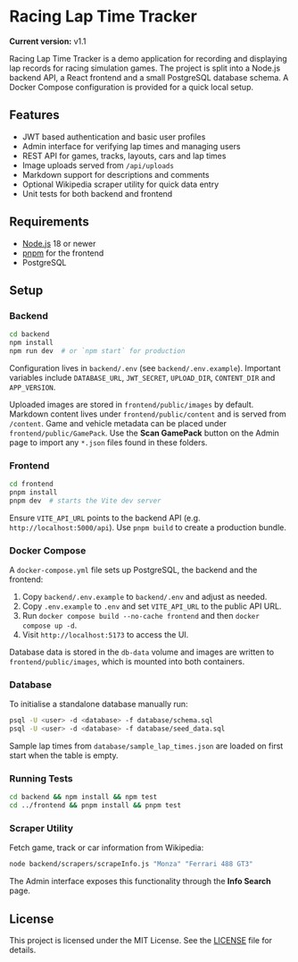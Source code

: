 # Racing Lap Time Tracker

**Current version:** v1.1

Racing Lap Time Tracker is a demo application for recording and displaying lap
records for racing simulation games. The project is split into a Node.js backend
API, a React frontend and a small PostgreSQL database schema. A Docker Compose
configuration is provided for a quick local setup.

## Features

- JWT based authentication and basic user profiles
- Admin interface for verifying lap times and managing users
- REST API for games, tracks, layouts, cars and lap times
- Image uploads served from `/api/uploads`
- Markdown support for descriptions and comments
- Optional Wikipedia scraper utility for quick data entry
- Unit tests for both backend and frontend

## Requirements

- [Node.js](https://nodejs.org/) 18 or newer
- [pnpm](https://pnpm.io/) for the frontend
- PostgreSQL

## Setup

### Backend

```bash
cd backend
npm install
npm run dev  # or `npm start` for production
```

Configuration lives in `backend/.env` (see `backend/.env.example`). Important
variables include `DATABASE_URL`, `JWT_SECRET`, `UPLOAD_DIR`, `CONTENT_DIR` and
`APP_VERSION`.

Uploaded images are stored in `frontend/public/images` by default. Markdown
content lives under `frontend/public/content` and is served from `/content`.
Game and vehicle metadata can be placed under `frontend/public/GamePack`. Use
the **Scan GamePack** button on the Admin page to import any `*.json` files
found in these folders.

### Frontend

```bash
cd frontend
pnpm install
pnpm dev  # starts the Vite dev server
```

Ensure `VITE_API_URL` points to the backend API (e.g. `http://localhost:5000/api`).
Use `pnpm build` to create a production bundle.

### Docker Compose

A `docker-compose.yml` file sets up PostgreSQL, the backend and the frontend:

1. Copy `backend/.env.example` to `backend/.env` and adjust as needed.
2. Copy `.env.example` to `.env` and set `VITE_API_URL` to the public API URL.
3. Run `docker compose build --no-cache frontend` and then `docker compose up -d`.
4. Visit `http://localhost:5173` to access the UI.

Database data is stored in the `db-data` volume and images are written to
`frontend/public/images`, which is mounted into both containers.

### Database

To initialise a standalone database manually run:

```bash
psql -U <user> -d <database> -f database/schema.sql
psql -U <user> -d <database> -f database/seed_data.sql
```

Sample lap times from `database/sample_lap_times.json` are loaded on first start
when the table is empty.

### Running Tests

```bash
cd backend && npm install && npm test
cd ../frontend && pnpm install && pnpm test
```

### Scraper Utility

Fetch game, track or car information from Wikipedia:

```bash
node backend/scrapers/scrapeInfo.js "Monza" "Ferrari 488 GT3"
```

The Admin interface exposes this functionality through the **Info Search** page.

## License

This project is licensed under the MIT License. See the [LICENSE](LICENSE) file
for details.
